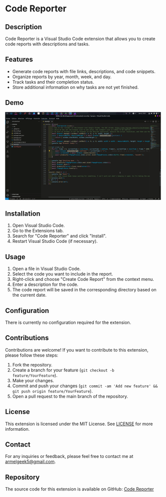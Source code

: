 # Code Reporter

## Description

Code Reporter is a Visual Studio Code extension that allows you to create code reports with descriptions and tasks.

## Features

- Generate code reports with file links, descriptions, and code snippets.
- Organize reports by year, month, week, and day.
- Track tasks and their completion status.
- Store additional information on why tasks are not yet finished.

## Demo
![Démo](https://raw.githubusercontent.com/armelgeek/code-reporter/master/demo.gif)
## Installation

1. Open Visual Studio Code.
2. Go to the Extensions tab.
3. Search for "Code Reporter" and click "Install".
4. Restart Visual Studio Code (if necessary).

## Usage

1. Open a file in Visual Studio Code.
2. Select the code you want to include in the report.
3. Right-click and choose "Create Code Report" from the context menu.
4. Enter a description for the code.
5. The code report will be saved in the corresponding directory based on the current date.

## Configuration

There is currently no configuration required for the extension.

## Contributions

Contributions are welcome! If you want to contribute to this extension, please follow these steps:

1. Fork the repository.
2. Create a branch for your feature (`git checkout -b feature/YourFeature`).
3. Make your changes.
4. Commit and push your changes (`git commit -am 'Add new feature' && git push origin feature/YourFeature`).
5. Open a pull request to the main branch of the repository.

## License

This extension is licensed under the MIT License. See [LICENSE](LICENSE) for more information.

## Contact

For any inquiries or feedback, please feel free to contact me at armelgeek5@gmail.com.

## Repository

The source code for this extension is available on GitHub: [Code Reporter](https://github.com/armelgeek/code-reporter)
